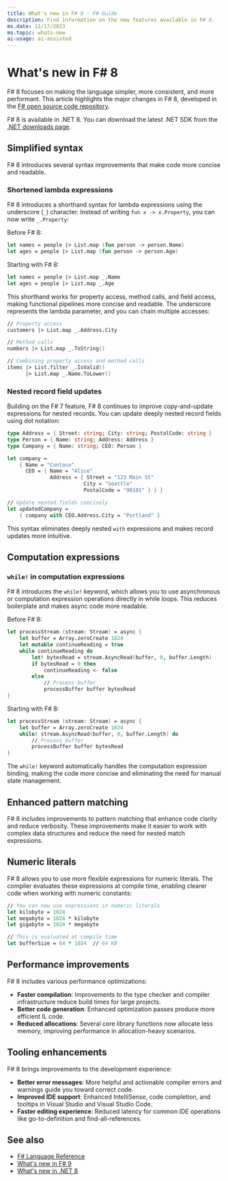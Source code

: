 ```yaml
---
title: What's new in F# 8 - F# Guide
description: Find information on the new features available in F# 8.
ms.date: 11/17/2023
ms.topic: whats-new
ai-usage: ai-assisted
---
```

# What's new in F# 8

F# 8 focuses on making the language simpler, more consistent, and more performant. This article highlights the major changes in F# 8, developed in the [F# open source code repository](https://github.com/dotnet/fsharp).

F# 8 is available in .NET 8. You can download the latest .NET SDK from the [.NET downloads page](https://dotnet.microsoft.com/download).

## Simplified syntax

F# 8 introduces several syntax improvements that make code more concise and readable.

### Shortened lambda expressions

F# 8 introduces a shorthand syntax for lambda expressions using the underscore (`_`) character. Instead of writing `fun x -> x.Property`, you can now write `_.Property`:

Before F# 8:

```fsharp
let names = people |> List.map (fun person -> person.Name)
let ages = people |> List.map (fun person -> person.Age)
```

Starting with F# 8:

```fsharp
let names = people |> List.map _.Name
let ages = people |> List.map _.Age
```

This shorthand works for property access, method calls, and field access, making functional pipelines more concise and readable. The underscore represents the lambda parameter, and you can chain multiple accesses:

```fsharp
// Property access
customers |> List.map _.Address.City

// Method calls
numbers |> List.map _.ToString()

// Combining property access and method calls
items |> List.filter _.IsValid()
      |> List.map _.Name.ToLower()
```

### Nested record field updates

Building on the F# 7 feature, F# 8 continues to improve copy-and-update expressions for nested records. You can update deeply nested record fields using dot notation:

```fsharp
type Address = { Street: string; City: string; PostalCode: string }
type Person = { Name: string; Address: Address }
type Company = { Name: string; CEO: Person }

let company = 
    { Name = "Contoso"
      CEO = { Name = "Alice"
              Address = { Street = "123 Main St"
                         City = "Seattle"
                         PostalCode = "98101" } } }

// Update nested fields concisely
let updatedCompany = 
    { company with CEO.Address.City = "Portland" }
```

This syntax eliminates deeply nested `with` expressions and makes record updates more intuitive.

## Computation expressions

### `while!` in computation expressions

F# 8 introduces the `while!` keyword, which allows you to use asynchronous or computation expression operations directly in while loops. This reduces boilerplate and makes async code more readable.

Before F# 8:

```fsharp
let processStream (stream: Stream) = async {
    let buffer = Array.zeroCreate 1024
    let mutable continueReading = true
    while continueReading do
        let! bytesRead = stream.AsyncRead(buffer, 0, buffer.Length)
        if bytesRead = 0 then
            continueReading <- false
        else
            // Process buffer
            processBuffer buffer bytesRead
}
```

Starting with F# 8:

```fsharp
let processStream (stream: Stream) = async {
    let buffer = Array.zeroCreate 1024
    while! stream.AsyncRead(buffer, 0, buffer.Length) do
        // Process buffer
        processBuffer buffer bytesRead
}
```

The `while!` keyword automatically handles the computation expression binding, making the code more concise and eliminating the need for manual state management.

## Enhanced pattern matching

F# 8 includes improvements to pattern matching that enhance code clarity and reduce verbosity. These improvements make it easier to work with complex data structures and reduce the need for nested match expressions.

## Numeric literals

F# 8 allows you to use more flexible expressions for numeric literals. The compiler evaluates these expressions at compile time, enabling clearer code when working with numeric constants:

```fsharp
// You can now use expressions in numeric literals
let kilobyte = 1024
let megabyte = 1024 * kilobyte
let gigabyte = 1024 * megabyte

// This is evaluated at compile time
let bufferSize = 64 * 1024  // 64 KB
```

## Performance improvements

F# 8 includes various performance optimizations:

- **Faster compilation**: Improvements to the type checker and compiler infrastructure reduce build times for large projects.
- **Better code generation**: Enhanced optimization passes produce more efficient IL code.
- **Reduced allocations**: Several core library functions now allocate less memory, improving performance in allocation-heavy scenarios.

## Tooling enhancements

F# 8 brings improvements to the development experience:

- **Better error messages**: More helpful and actionable compiler errors and warnings guide you toward correct code.
- **Improved IDE support**: Enhanced IntelliSense, code completion, and tooltips in Visual Studio and Visual Studio Code.
- **Faster editing experience**: Reduced latency for common IDE operations like go-to-definition and find-all-references.

## See also

- [F# Language Reference](../language-reference/index.md)
- [What's new in F# 9](fsharp-9.md)
- [What's new in .NET 8](../../core/whats-new/dotnet-8/overview.md)
